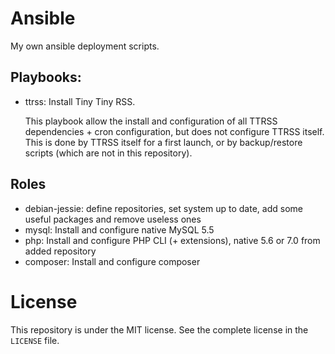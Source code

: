 # Ansible

My own ansible deployment scripts.

## Playbooks:
  
- ttrss: Install Tiny Tiny RSS.
  
  This playbook allow the install and configuration of all TTRSS dependencies + cron configuration, but does not configure TTRSS itself.
  This is done by TTRSS itself for a first launch, or by backup/restore scripts (which are not in this repository).

## Roles

- debian-jessie: define repositories, set system up to date, add some useful packages and remove useless ones
- mysql: Install and configure native MySQL 5.5
- php: Install and configure PHP CLI (+ extensions), native 5.6 or 7.0 from added repository
- composer: Install and configure composer

# License

This repository is under the MIT license. See the complete license in the `LICENSE` file.
